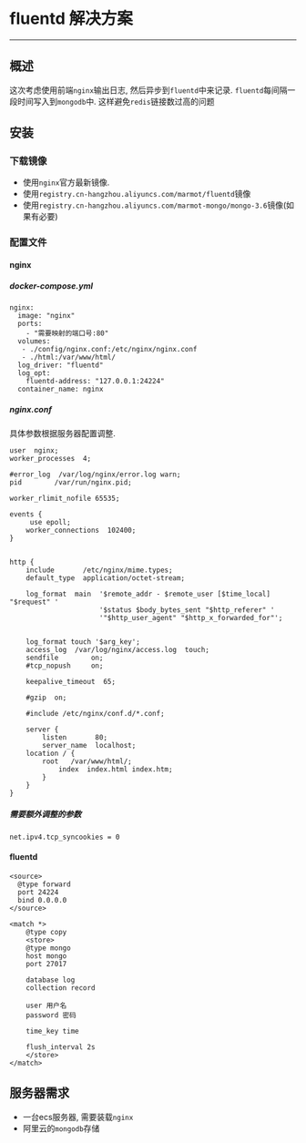 # fluentd 解决方案

---

## 概述

这次考虑使用前端`nginx`输出日志, 然后异步到`fluentd`中来记录. `fluentd`每间隔一段时间写入到`mongodb`中. 这样避免`redis`链接数过高的问题

## 安装

### 下载镜像

* 使用`nginx`官方最新镜像.
* 使用`registry.cn-hangzhou.aliyuncs.com/marmot/fluentd`镜像
* 使用`registry.cn-hangzhou.aliyuncs.com/marmot-mongo/mongo-3.6`镜像(如果有必要)

### 配置文件

#### nginx

##### docker-compose.yml

```
nginx:
  image: "nginx"
  ports:
    - "需要映射的端口号:80"
  volumes:
   - ./config/nginx.conf:/etc/nginx/nginx.conf
   - ./html:/var/www/html/
  log_driver: "fluentd"
  log_opt:
    fluentd-address: "127.0.0.1:24224"
  container_name: nginx
```

##### nginx.conf

具体参数根据服务器配置调整.

```
user  nginx;
worker_processes  4;

#error_log  /var/log/nginx/error.log warn;
pid        /var/run/nginx.pid;

worker_rlimit_nofile 65535;

events {
     use epoll;
    worker_connections  102400;
}


http {
    include       /etc/nginx/mime.types;
    default_type  application/octet-stream;

    log_format  main  '$remote_addr - $remote_user [$time_local] "$request" '
                      '$status $body_bytes_sent "$http_referer" '
                      '"$http_user_agent" "$http_x_forwarded_for"';


    log_format touch '$arg_key';
    access_log  /var/log/nginx/access.log  touch;
    sendfile        on;
    #tcp_nopush     on;

    keepalive_timeout  65;

    #gzip  on;

    #include /etc/nginx/conf.d/*.conf;

    server {
        listen       80;
        server_name  localhost;
	location / {
	    root   /var/www/html/;
            index  index.html index.htm;
        }
    }
}
```

##### 需要额外调整的参数

```
net.ipv4.tcp_syncookies = 0
```

#### fluentd

```
<source>
  @type forward
  port 24224
  bind 0.0.0.0
</source>

<match *>
    @type copy
    <store>
    @type mongo
    host mongo
    port 27017

    database log
    collection record

    user 用户名
    password 密码
    
    time_key time

    flush_interval 2s
    </store>
</match>
```

## 服务器需求

* 一台ecs服务器, 需要装载`nginx`
* 阿里云的`mongodb`存储